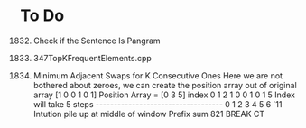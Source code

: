 # To Do

1832. Check if the Sentence Is Pangram
1833. 347TopKFrequentElements.cpp
      
      
1703. Minimum Adjacent Swaps for K Consecutive Ones
      Here we are not bothered about zeroes, we can create the position array out
      of original array
      [1 0 0 1 0 1]
      Position Array = [0 3 5]
                  index 0 1 2
    1 0 0 1 0 1   5 Index will take 5 steps
    -----------------------------------
    0 1 2 3 4 5 6
    `11
    Intution pile up at middle of window
    Prefix sum
821
BREAK CT